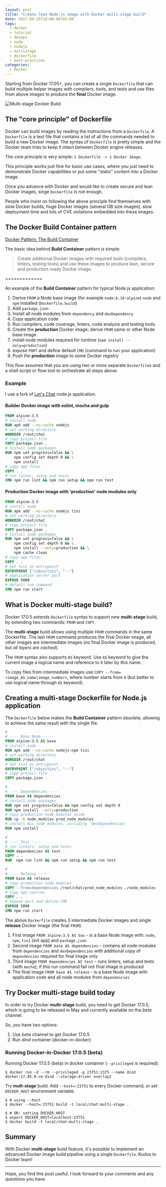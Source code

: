 ```yaml
---
layout: post
title: "Create lean Node.js image with Docker multi-stage build"
date: 2017-04-25T18:00:00+02:00
tags:
  - docker
  - tutorial
  - devops
  - node
  - nodejs
  - multistage
  - dockerfile
  - best-practices
categories:
  - Docker
---
```


Starting from Docker 17.05+, you can create a single `Dockerfile` that can build multiple helper images with compilers, tools, and tests and use files from above images to produce the **final** Docker image.

![Multi-stage Docker Build](/assets/images/multi_stage_build.png)

## The "core principle" of Dockerfile

Docker can build images by reading the instructions from a `Dockerfile`. A `Dockerfile` is a text file that contains a list of all the commands needed to build a new Docker image. The syntax of `Dockerfile` is pretty simple and the Docker team tries to keep it intact between Docker engine releases.

The core principle is very simple: `1 Dockerfile -> 1 Docker Image`. 

This principle works just fine for basic use cases, where you just need to demonstrate Docker capabilities or put some "static" content into a Docker image.

Once you advance with Docker and would like to create secure and lean Docker images, singe `Dockerfile` is not enough.

People who insist on following the above principle find themselves with slow Docker builds, huge Docker images (several GB size images), slow deployment time and lots of CVE violations embedded into these images.

## The Docker Build Container pattern

[Docker Pattern: The Build Container](https://medium.com/@alexeiled/docker-pattern-the-build-container-b0d0e86ad601)

The basic idea behind **Build Container** pattern is simple: 

> Create additional Docker images with required tools (compilers, linters, testing tools) and use these images to produce lean, secure and production ready Docker image.

=============

An example of the **Build Container** pattern for typical Node.js application:

1. Derive `FROM` a Node base image (for example `node:6.10-alpine`) `node` and `npm` installed (`Dockerfile.build`)
2. Add `package.json`
3. Install all node modules from `dependency` and `devDependency`
4. Copy application code
5. Run compilers, code coverage, linters, code analysis and testing tools
6. Create the **production** Docker image; derive `FROM` same or other Node base image
7. install node modules required for runtime (`npm install --only=production`)
8. expose `PORT` and define default `CMD` (command to run your application)
9. Push the **production** image to some Docker registry

This flow assumes that you are using two or more separate `Dockerfile`s and a shell script or flow tool to orchestrate all steps above.

### Example

I use a fork of [Let's Chat](https://github.com/sdelements/lets-chat) node.js application. 

#### Builder Docker image with eslint, mocha and gulp

```Dockerfile
FROM alpine:3.5
# install node 
RUN apk add --no-cache nodejs
# set working directory
WORKDIR /root/chat
# copy project file
COPY package.json .
# install node packages
RUN npm set progress=false && \
    npm config set depth 0 && \
    npm install
# copy app files
COPY . .
# run linter, setup and tests
CMD npm run lint && npm run setup && npm run test
```

#### Production Docker image with 'production' node modules only

```Dockerfile
FROM alpine:3.5
# install node
RUN apk add --no-cache nodejs tini
# set working directory
WORKDIR /root/chat
# copy project file
COPY package.json .
# install node packages
RUN npm set progress=false && \
    npm config set depth 0 && \
    npm install --only=production && \
    npm cache clean
# copy app files
COPY . .
# Set tini as entrypoint
ENTRYPOINT ["/sbin/tini", "--"]
# application server port
EXPOSE 5000
# default run command
CMD npm run start
```

## What is Docker multi-stage build?

Docker 17.0.5 extends `Dockerfile` syntax to support new **multi-stage** build, by extending two commands: `FROM` and `COPY`.

The **multi-stage** build allows using multiple `FROM` commands in the same Dockerfile. The last `FROM` command produces the final Docker image, all other images are intermediate images (no final Docker image is produced, but *all layers are cached*).

The `FROM` syntax also supports `AS` keyword. Use `AS` keyword to give the current image a logical name and reference to it later by this name.

To copy files from intermediate images use `COPY --from=<image_AS_name|image_number>`, where number starts from `0` (but better to use logical name through `AS` keyword). 

## Creating a multi-stage Dockerfile for Node.js application

The `Dockerfile` below makes the **Build Container** pattern obsolete, allowing to achieve the same result with the single file.

```Dockerfile
#
# ---- Base Node ----
FROM alpine:3.5 AS base
# install node
RUN apk add --no-cache nodejs-npm tini
# set working directory
WORKDIR /root/chat
# Set tini as entrypoint
ENTRYPOINT ["/sbin/tini", "--"]
# copy project file
COPY package.json .

#
# ---- Dependencies ----
FROM base AS dependencies
# install node packages
RUN npm set progress=false && npm config set depth 0
RUN npm install --only=production 
# copy production node_modules aside
RUN cp -R node_modules prod_node_modules
# install ALL node_modules, including 'devDependencies'
RUN npm install

#
# ---- Test ----
# run linters, setup and tests
FROM dependencies AS test
COPY . .
RUN  npm run lint && npm run setup && npm run test

#
# ---- Release ----
FROM base AS release
# copy production node_modules
COPY --from=dependencies /root/chat/prod_node_modules ./node_modules
# copy app sources
COPY . .
# expose port and define CMD
EXPOSE 5000
CMD npm run start
```

The above `Dockerfile` creates 3 intermediate Docker images and single **release** Docker image (the final `FROM`).

1. First image `FROM alpine:3.5 AS bas` - is a base Node image with: `node`, `npm`, `tini` (init app) and `package.json`
2. Second image `FROM base AS dependencies` - contains all node modules from `dependencies` and `devDependencies` with additional copy of `dependencies` required for final image only
3. Third image `FROM dependencies AS test` - runs linters, setup and tests (with `mocha`); if this run command fail not final image is produced
4. The final image `FROM base AS release` - is a base Node image with application code and all node modules from `dependencies`

## Try Docker multi-stage build today

In order to try Docker **multi-stage** build, you need to get Docker 17.0.5, which is going to be released in May and currently available on the *beta* channel.

So, you have two options:

1. Use *beta* channel to get Docker 17.0.5
2. Run *dind* container (docker-in-docker)

### Running Docker-in-Docker 17.0.5 (beta)

Running Docker 17.0.5 (beta) in docker container (`--privileged` is required):

```
$ docker run -d --rm --privileged -p 23751:2375 --name dind docker:17.05.0-ce-dind --storage-driver overlay2
```

Try **mult-stage** build. Add `--host=:23751` to every Docker command, or set `DOCKER_HOST` environment variable.

```
$ # using --host
$ docker --host=:23751 build -t local/chat:multi-stage .

$ # OR: setting DOCKER_HOST
$ export DOCKER_HOST=localhost:23751
$ docker build -t local/chat:multi-stage .
```

## Summary

With Docker **multi-stage** build feature, it's possible to implement an advanced Docker image build pipeline using a single `Dockerfile`. Kudos to Docker team!

---

Hope, you find this post useful. I look forward to your comments and any questions you have.
